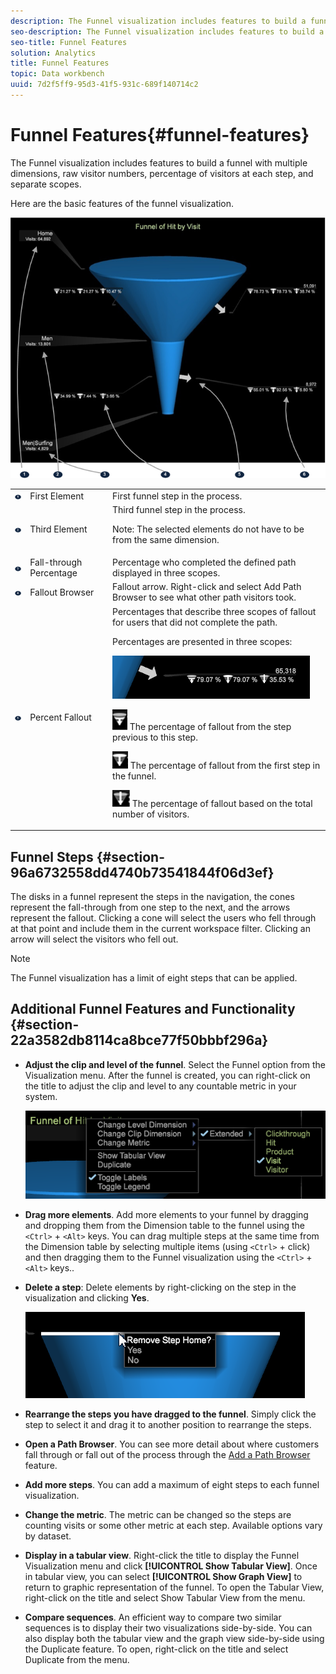 ```yaml
---
description: The Funnel visualization includes features to build a funnel with multiple dimensions, raw visitor numbers, percentage of visitors at each step, and separate scopes.
seo-description: The Funnel visualization includes features to build a funnel with multiple dimensions, raw visitor numbers, percentage of visitors at each step, and separate scopes.
seo-title: Funnel Features
solution: Analytics
title: Funnel Features
topic: Data workbench
uuid: 7d2f5ff9-95d3-41f5-931c-689f140714c2
---
```


# Funnel Features{#funnel-features}

The Funnel visualization includes features to build a funnel with multiple dimensions, raw visitor numbers, percentage of visitors at each step, and separate scopes.

Here are the basic features of the funnel visualization.

![](assets/funnel_visualization_capture.png)

<table id="table_49A08740CEE74D64B6F9C37CD91F1AE5"> 
 <tbody> 
  <tr> 
   <td colname="col01"> <img id="image_0C1701833FE049708CE38ADEB5EC7EEF" src="assets/funnel_visualization_capture_1.png" /> </td> 
   <td colname="col1"> First Element </td> 
   <td colname="col2"> First funnel step in the process. </td> 
  </tr> 
  <tr> 
   <td colname="col01"> <img id="image_EF8AF94D833B4A249959B76F8FAF2318" src="assets/funnel_visualization_capture_2.png" /> </td> 
   <td colname="col1"> Third Element </td> 
   <td colname="col2">Third funnel step in the process. <p><p>Note:  The selected elements do not have to be from the same dimension. </p></p></td> 
  </tr> 
  <tr> 
   <td colname="col01"> <img id="image_F3C5130B52234FAC9DEB50279F94FF90" src="assets/funnel_visualization_capture_3.png" /> </td> 
   <td colname="col1"> Fall-through Percentage </td> 
   <td colname="col2"> Percentage who completed the defined path displayed in three scopes. </td> 
  </tr> 
  <tr> 
   <td colname="col01"> <img id="image_3F030396CEB14528980F5B965113BD36" src="assets/funnel_visualization_capture_4.png" /> </td> 
   <td colname="col1"> Fallout Browser </td> 
   <td colname="col2">Fallout arrow. Right-click and select <span class="uicontrol"> Add Path Browser</span> to see what other path visitors took. </td> 
  </tr> 
  <tr> 
   <td colname="col01"> <img id="image_0DA7567BDBDF4BEF9CA840D2F88A414E" src="assets/funnel_visualization_capture_5.png" /> </td> 
   <td colname="col1"> Percent Fallout </td> 
   <td colname="col2">Percentages that describe three scopes of fallout for users that did not complete the path. <p>Percentages are presented in three scopes: </p><p><img id="image_B85C46DDF12C41D5BF213D5F9DC04967" placement="break" src="assets/funnel_path_browser_5.png" /></p><p><img id="image_BC37007D7B4B425C8F87905CE68F0114" src="assets/funnel_path_browser_6.png" /> The percentage of fallout from the step previous to this step. </p><p><img id="image_B10866B083424360AFF1B19E836A94CF" src="assets/funnel_path_browser_7.png" /> The percentage of fallout from the first step in the funnel. </p><p><img id="image_19B9AE916B584E18A82F5D5E10674414" src="assets/funnel_path_browser_8.png" /> The percentage of fallout based on the total number of visitors. </p></td> 
  </tr> 
 </tbody> 
</table>

## Funnel Steps {#section-96a6732558dd4740b73541844f06d3ef}

The disks in a funnel represent the steps in the navigation, the cones represent the fall-through from one step to the next, and the arrows represent the fallout. Clicking a cone will select the users who fell through at that point and include them in the current workspace filter. Clicking an arrow will select the visitors who fell out.

>[!NOTE]
>
>The Funnel visualization has a limit of eight steps that can be applied.

## Additional Funnel Features and Functionality {#section-22a3582db8114ca8bce77f50bbbf296a}

* **Adjust the clip and level of the funnel**. Select the Funnel option from the Visualization menu. After the funnel is created, you can right-click on the title to adjust the clip and level to any countable metric in your system.

  ![](assets/funnel_path_browser_9.png)

* **Drag more elements**. Add more elements to your funnel by dragging and dropping them from the Dimension table to the funnel using the `<Ctrl>` + `<Alt>` keys. You can drag multiple steps at the same time from the Dimension table by selecting multiple items (using `<Ctrl>` + click) and then dragging them to the Funnel visualization using the `<Ctrl>` + `<Alt>` keys.. 
* **Delete a step**: Delete elements by right-clicking on the step in the visualization and clicking **Yes**.

  ![](assets/funnel_path_browser_4.png)

* **Rearrange the steps you have dragged to the funnel**. Simply click the step to select it and drag it to another position to rearrange the steps. 
* **Open a Path Browser**. You can see more detail about where customers fall through or fall out of the process through the [Add a Path Browser](../../../../home/c-get-started/c-analysis-vis/c-funnel-visualization/c-path-browser-funnel.md#concept-b0cedf7a28ae422696ded1258c9a4119) feature. 

* **Add more steps**. You can add a maximum of eight steps to each funnel visualization. 
* **Change the metric**. The metric can be changed so the steps are counting visits or some other metric at each step. Available options vary by dataset. 
* **Display in a tabular view**. Right-click the title to display the Funnel Visualization menu and click **[!UICONTROL Show Tabular View]**. Once in tabular view, you can select **[!UICONTROL Show Graph View]** to return to graphic representation of the funnel. To open the Tabular View, right-click on the title and select Show Tabular View from the menu. 

* **Compare sequences**. An efficient way to compare two similar sequences is to display their two visualizations side-by-side. You can also display both the tabular view and the graph view side-by-side using the Duplicate feature. To open, right-click on the title and select Duplicate from the menu.
